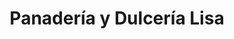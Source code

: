 ---
title: "Panadería y Dulcería Lisa"
url: /la-chorrera/panaderia-y-dulceria-lisa/
shop: Bäckerei
---